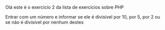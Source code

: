 Olá este é o exercicio 2 da lista de exercicios sobre PHP

Entrar com um número e informar se ele é
divisível por 10, por 5, por 2 ou se não é
divisível por nenhum destes